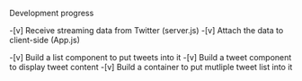 Development progress

-[v] Receive streaming data from Twitter (server.js)
-[v] Attach the data to client-side (App.js)

-[v] Build a list component to put tweets into it
-[v] Build a tweet component to display tweet content
-[v] Build a container to put mutliple tweet list into it

